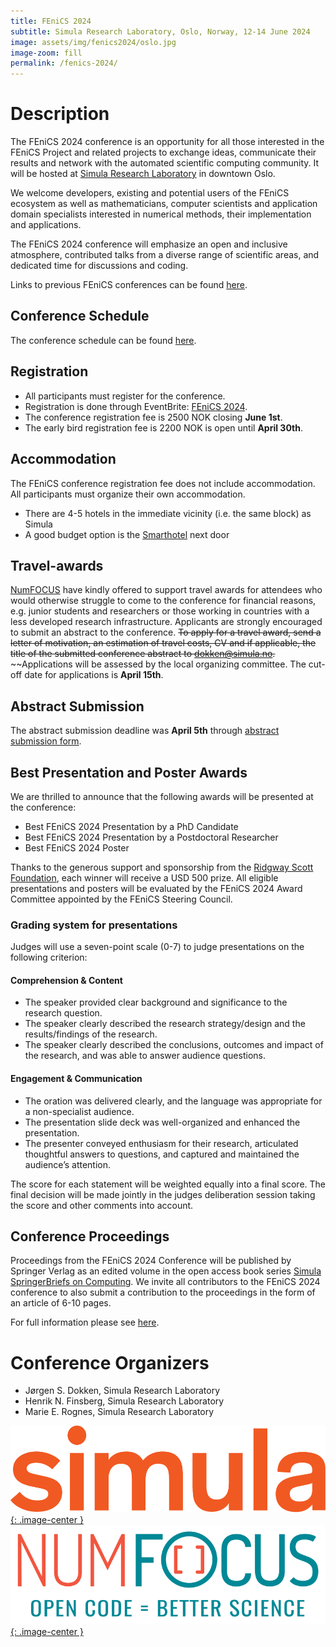 ```yaml
---
title: FEniCS 2024
subtitle: Simula Research Laboratory, Oslo, Norway, 12-14 June 2024
image: assets/img/fenics2024/oslo.jpg
image-zoom: fill
permalink: /fenics-2024/
---
```


# Description

The FEniCS 2024 conference is an opportunity for all those interested in
the FEniCS Project and related projects to exchange ideas, communicate
their results and network with the automated scientific computing
community. It will be hosted at [Simula Research Laboratory](https://www.simula.no/) in downtown Oslo.

We welcome developers, existing and potential users of the
FEniCS ecosystem as well as mathematicians, computer scientists and
application domain specialists interested in numerical methods, their
implementation and applications.

The FEniCS 2024 conference will emphasize an open and inclusive
atmosphere, contributed talks from a diverse range of scientific areas,
and dedicated time for discussions and coding.

Links to previous FEniCS conferences can be found [here](index.md).

## Conference Schedule

The conference schedule can be found [here](pages_2024/schedule.md).

## Registration

- All participants must register for the conference.
- Registration is done through EventBrite: [FEniCS 2024](https://www.eventbrite.com/e/fenics-2024-conference-tickets-828292764957]).
- The conference registration fee is 2500 NOK closing **June 1st**.
- The early bird registration fee is 2200 NOK is open until **April 30th**.

## Accommodation

The FEniCS conference registration fee does not include accommodation.
All participants must organize their own accommodation.

- There are 4-5 hotels in the immediate vicinity (i.e. the same block) as Simula
- A good budget option is the [Smarthotel](https://smarthotel.no/no/oslo) next door

## Travel-awards

[NumFOCUS](https://www.numfocus.org/) have kindly offered to support travel awards for attendees who would otherwise struggle to come to the conference for financial reasons, e.g. junior students and researchers or those working in countries with a less developed research infrastructure.
Applicants are strongly encouraged to submit an abstract to the conference.
~~To apply for a travel award, send a letter of motivation, an estimation of travel costs, CV and if applicable, the title of the submitted conference abstract to <a href="mailto:dokken@simula.no">dokken@simula.no</a>.~~
~~Applications will be assessed by the local organizing committee. The cut-off date for applications is **April 15th**.

## Abstract Submission

The abstract submission deadline was **April 5th** through [abstract submission form](pages_2024/registration_form.md).

## Best Presentation and Poster Awards

We are thrilled to announce that the following awards will be presented at the conference:

- Best FEniCS 2024 Presentation by a PhD Candidate
- Best FEniCS 2024 Presentation by a Postdoctoral Researcher
- Best FEniCS 2024 Poster

Thanks to the generous support and sponsorship from the [Ridgway Scott Foundation](https://people.cs.uchicago.edu/~ridg/prizes/prizes.html), each winner will receive a USD 500 prize.
All eligible presentations and posters will be evaluated by the FEniCS 2024 Award Committee appointed by the FEniCS Steering Council.

### Grading system for presentations

Judges will use a seven-point scale (0-7) to judge presentations on the following criterion:

#### Comprehension & Content

- The speaker provided clear background and significance to the research question.
- The speaker clearly described the research strategy/design and the results/findings of the research.
- The speaker clearly described the conclusions, outcomes and impact of the research, and was able to answer audience questions.

#### Engagement & Communication

- The oration was delivered clearly, and the language was appropriate for a non-specialist audience.
- The presentation slide deck was well-organized and enhanced the presentation.
- The presenter conveyed enthusiasm for their research, articulated thoughtful answers to questions, and captured and maintained the audience’s attention.

The score for each statement will be weighted equally into a final score. The final decision will be made jointly in the judges deliberation session taking the score and other comments into account.

## Conference Proceedings

Proceedings from the FEniCS 2024 Conference will be published by Springer
Verlag as an edited volume in the open access book series [Simula
SpringerBriefs on Computing](https://www.springer.com/series/13548). We invite
all contributors to the FEniCS 2024 conference to also submit a contribution to
the proceedings in the form of an article of 6-10 pages.

For full information please see [here](pages_2024/proceedings.md).

# Conference Organizers

- Jørgen S. Dokken, Simula Research Laboratory
- Henrik N. Finsberg, Simula Research Laboratory
- Marie E. Rognes, Simula Research Laboratory

[![Simula](/assets/img/fenics2024/simula.png){: .image-center }](https://www.simula.no/)
[![NumFOCUS](/assets/img/numfocus.png){: .image-center }](https://www.numfocus.org/)
